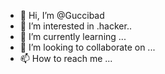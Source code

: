 - 👋 Hi, I’m @Guccibad
- 👀 I’m interested in .hacker..
- 🌱 I’m currently learning ...
- 💞️ I’m looking to collaborate on ...
- 📫 How to reach me ...

<!---
Guccibad/Guccibad is a ✨ special ✨ repository because its `README.md` (this file) appears on your GitHub profile.
You can click the Preview link to take a look at your changes.
--->
